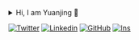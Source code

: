 
<details>
<summary> Hi, I am Yuanjing 👋 </summary>


- 🌍 I'm a ML System Engineer in Seattle, WA
- ✨ Work on [TVM](https://tvm.apache.org/) - an open deep learning compiler stack
- 🔭 Used to work on the [Data Lake](https://www.snowflake.com/#data-lake) of SnowflakeDB
- ⚡️ Obsessed with 
  - _Paper making at Dunder Muffilin_ 
  - _Coffee drinking at Central Perk_
- 📫 How to reach me: yj at shingjan.me

<details>
  <summary> My GitHub Stats </summary>
    <a href="https://github.com/anuraghazra/github-readme-stats">
      <img align="center" src="https://github-readme-stats.vercel.app/api?username=shingjan&line_height=20&hide_title=true&show_icons=true&theme=graywhite" />
    </a>
</details>


</details>


[![Twitter](https://img.shields.io/badge/yjshi03-white?style=flat&logo=twitter&logoColor=white&labelColor=1DA1F2)](https://twitter.com/yjshi03)
[![Linkedin](https://img.shields.io/badge/shingjan-white?style=flat&logo=linkedin&labelColor=0072b1)](https://www.linkedin.com/in/shingjan/)
[![GitHub](https://img.shields.io/badge/shingjan-white?style=flat&logo=github&logoColor=white&labelColor=171515)](https://github.com/shingjan)
[![Ins](https://img.shields.io/badge/shingjan-white?style=flat&logo=instagram&logoColor=white&labelColor=E4405F)](https://www.instagram.com/shingjan/)






